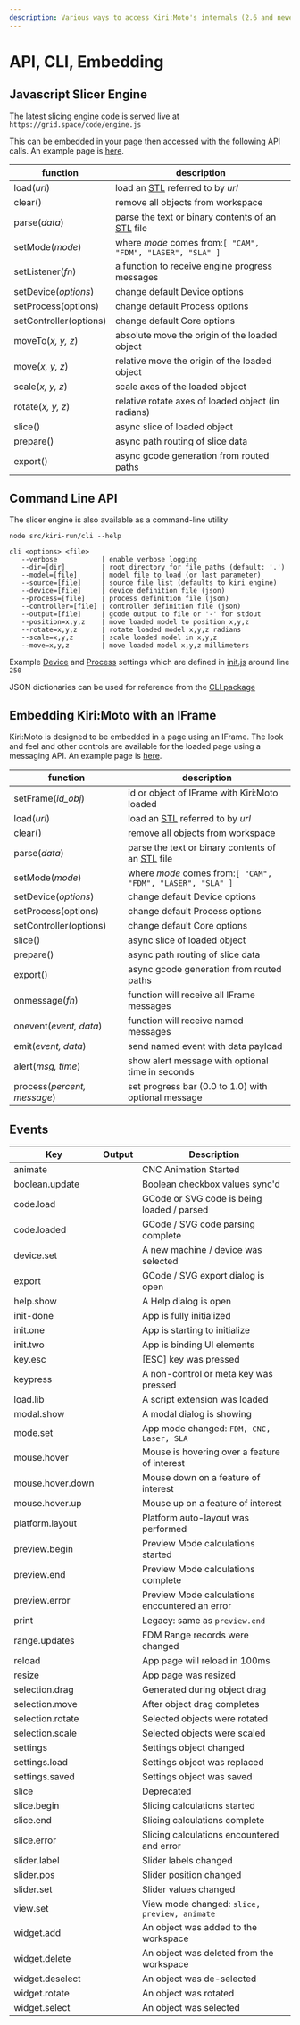 ```yaml
---
description: Various ways to access Kiri:Moto's internals (2.6 and newer versions only)
---
```


# API, CLI, Embedding

## Javascript Slicer Engine

The latest slicing engine code is served live at `https://grid.space/code/engine.js`

This can be embedded in your page then accessed with the following API calls. An example page is [here](https://grid.space/kiri/engine.html).

| function               | description                                                                                             |
| ---------------------- | ------------------------------------------------------------------------------------------------------- |
| load(_url_)            | load an [STL](https://en.wikipedia.org/wiki/STL\_\(file\_format\)) referred to by _url_                 |
| clear()                | remove all objects from workspace                                                                       |
| parse(_data_)          | parse the text or binary contents of an [STL](https://en.wikipedia.org/wiki/STL\_\(file\_format\)) file |
| setMode(_mode_)        | where _mode_ comes from:`[ "CAM", "FDM", "LASER", "SLA" ]`                                              |
| setListener(_fn_)      | a function to receive engine progress messages                                                          |
| setDevice(_options_)   | change default Device options                                                                           |
| setProcess(options)    | change default Process options                                                                          |
| setController(options) | change default Core options                                                                             |
| moveTo(_x, y, z_)      | absolute move the origin of the loaded object                                                           |
| move(_x, y, z_)        | relative move the origin of the loaded object                                                           |
| scale(_x, y, z_)       | scale axes of the loaded object                                                                         |
| rotate(_x, y, z_)      | relative rotate axes of loaded object (in radians)                                                      |
| slice()                | async slice of loaded object                                                                            |
| prepare()              | async path routing of slice data                                                                        |
| export()               | async gcode generation from routed paths                                                                |

## Command Line API

The slicer engine is also available as a command-line utility

```
node src/kiri-run/cli --help

cli <options> <file>
   --verbose           | enable verbose logging
   --dir=[dir]         | root directory for file paths (default: '.')
   --model=[file]      | model file to load (or last parameter)
   --source=[file]     | source file list (defaults to kiri engine)
   --device=[file]     | device definition file (json)
   --process=[file]    | process definition file (json)
   --controller=[file] | controller definition file (json)
   --output=[file]     | gcode output to file or '-' for stdout
   --position=x,y,z    | move loaded model to position x,y,z
   --rotate=x,y,z      | rotate loaded model x,y,z radians
   --scale=x,y,z       | scale loaded model in x,y,z
   --move=x,y,z        | move loaded model x,y,z millimeters
```

Example [Device](https://github.com/GridSpace/grid-apps/blob/master/src/cli/kiri-fdm-device.json) and [Process](https://github.com/GridSpace/grid-apps/blob/master/src/cli/kiri-fdm-process.json) settings which are defined in [init.js](https://github.com/GridSpace/grid-apps/blob/master/src/kiri/conf.js) around line `250`

JSON dictionaries can be used for reference from the [CLI package](https://github.com/GridSpace/grid-apps/tree/master/src/cli)

## Embedding Kiri:Moto with an IFrame

Kiri:Moto is designed to be embedded in a page using an IFrame. The look and feel and other controls are available for the loaded page using a messaging API. An example page is [here](https://grid.space/kiri/frame.html).

| function                    | description                                                                                             |
| --------------------------- | ------------------------------------------------------------------------------------------------------- |
| setFrame(_id\_obj_)         | id or object of IFrame with Kiri:Moto loaded                                                            |
| load(_url_)                 | load an [STL](https://en.wikipedia.org/wiki/STL\_\(file\_format\)) referred to by _url_                 |
| clear()                     | remove all objects from workspace                                                                       |
| parse(_data_)               | parse the text or binary contents of an [STL](https://en.wikipedia.org/wiki/STL\_\(file\_format\)) file |
| setMode(_mode_)             | where _mode_ comes from:`[ "CAM", "FDM", "LASER", "SLA" ]`                                              |
| setDevice(_options_)        | change default Device options                                                                           |
| setProcess(options)         | change default Process options                                                                          |
| setController(options)      | change default Core options                                                                             |
| slice()                     | async slice of loaded object                                                                            |
| prepare()                   | async path routing of slice data                                                                        |
| export()                    | async gcode generation from routed paths                                                                |
| onmessage(_fn_)             | function will receive all IFrame messages                                                               |
| onevent(_event, data_)      | function will receive named messages                                                                    |
| emit(_event, data_)         | send named event with data payload                                                                      |
| alert(_msg, time_)          | show alert message with optional time in seconds                                                        |
| process(_percent, message_) | set progress bar (0.0 to 1.0) with optional message                                                     |

## Events

| Key              | Output | Description                                    |
| ---------------- | ------ | ---------------------------------------------- |
| animate          |        | CNC Animation Started                          |
| boolean.update   |        | Boolean checkbox values sync'd                 |
| code.load        |        | GCode or SVG code is being loaded / parsed     |
| code.loaded      |        | GCode / SVG code parsing complete              |
| device.set       |        | A new machine / device was selected            |
| export           |        | GCode / SVG export dialog is open              |
| help.show        |        | A Help dialog is open                          |
| init-done        |        | App is fully initialized                       |
| init.one         |        | App is starting to initialize                  |
| init.two         |        | App is binding UI elements                     |
| key.esc          |        | \[ESC] key was pressed                         |
| keypress         |        | A non-control or meta key was pressed          |
| load.lib         |        | A script extension was loaded                  |
| modal.show       |        | A modal dialog is showing                      |
| mode.set         |        | App mode changed: `FDM, CNC, Laser, SLA`       |
| mouse.hover      |        | Mouse is hovering over a feature of interest   |
| mouse.hover.down |        | Mouse down on a feature of interest            |
| mouse.hover.up   |        | Mouse up on a feature of interest              |
| platform.layout  |        | Platform auto-layout was performed             |
| preview.begin    |        | Preview Mode calculations started              |
| preview.end      |        | Preview Mode calculations complete             |
| preview.error    |        | Preview Mode calculations encountered an error |
| print            |        | Legacy: same as `preview.end`                  |
| range.updates    |        | FDM Range records were changed                 |
| reload           |        | App page will reload in 100ms                  |
| resize           |        | App page was resized                           |
| selection.drag   |        | Generated during object drag                   |
| selection.move   |        | After object drag completes                    |
| selection.rotate |        | Selected objects were rotated                  |
| selection.scale  |        | Selected objects were scaled                   |
| settings         |        | Settings object changed                        |
| settings.load    |        | Settings object was replaced                   |
| settings.saved   |        | Settings object was saved                      |
| slice            |        | Deprecated                                     |
| slice.begin      |        | Slicing calculations started                   |
| slice.end        |        | Slicing calculations complete                  |
| slice.error      |        | Slicing calculations encountered and error     |
| slider.label     |        | Slider labels changed                          |
| slider.pos       |        | Slider position changed                        |
| slider.set       |        | Slider values changed                          |
| view.set         |        | View mode changed: `slice, preview, animate`   |
| widget.add       |        | An object was added to the workspace           |
| widget.delete    |        | An object was deleted from the workspace       |
| widget.deselect  |        | An object was de-selected                      |
| widget.rotate    |        | An object was rotated                          |
| widget.select    |        | An object was selected                         |
